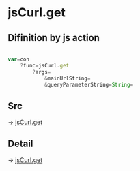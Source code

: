 # jsCurl.get

## Difinition by js action

```js.js

var=con
	?func=jsCurl.get
		?args=
			&mainUrlString=
			&queryParameterString=String=
```

## Src

-> [jsCurl.get](https://github.com/puutaro/CommandClick/blob/master/app/src/main/java/com/puutaro/commandclick/fragment_lib/terminal_fragment/js_interface/JsCurl.kt#L23)

## Detail

-> [jsCurl.get](https://github.com/puutaro/CommandClick/blob/master/md/developer/js_interface/details/JsCurl/get.md)
